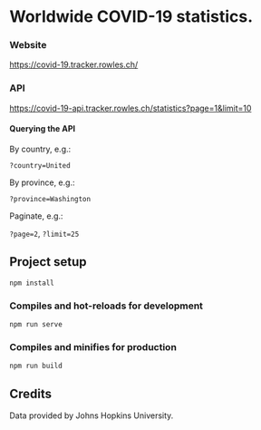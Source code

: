 # Worldwide COVID-19 statistics.

### Website

https://covid-19.tracker.rowles.ch/

### API

https://covid-19-api.tracker.rowles.ch/statistics?page=1&limit=10

#### Querying the API

By country, e.g.:

`?country=United`

By province, e.g.:

`?province=Washington`

Paginate, e.g.:

`?page=2`, `?limit=25`


## Project setup
```
npm install
```

### Compiles and hot-reloads for development
```
npm run serve
```

### Compiles and minifies for production
```
npm run build
```

## Credits

Data provided by Johns Hopkins University.

